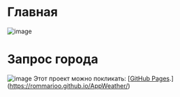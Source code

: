 # Главная 
![image](https://github.com/rommarioo/AppWeather/assets/94062597/b4bdb26a-08d1-4148-98f8-e3b899a2e958)
# Запрос города 
![image](https://github.com/rommarioo/AppWeather/assets/94062597/2d85cffd-5963-435e-bb44-2d1a015917ef)
Этот проект можно покликать: [[GitHub Pages]([https://rommarioo.github.io/AppWeather/]).](https://rommarioo.github.io/AppWeather/)
